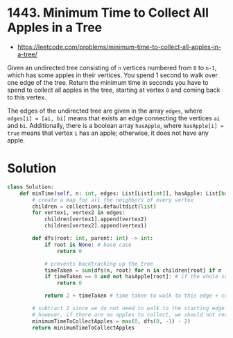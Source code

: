 # 1443. Minimum Time to Collect All Apples in a Tree

- https://leetcode.com/problems/minimum-time-to-collect-all-apples-in-a-tree/

Given an undirected tree consisting of `n` vertices numbered from `0` to `n-1`, which has some apples in their vertices. You spend 1 second to walk over one edge of the tree. Return the minimum time in seconds you have to spend to collect all apples in the tree, starting at vertex `0` and coming back to this vertex.

The edges of the undirected tree are given in the array `edges`, where `edges[i] = [ai, bi]` means that exists an edge connecting the vertices `ai` and `bi`. Additionally, there is a boolean array `hasApple`, where `hasApple[i] = true` means that vertex `i` has an apple; otherwise, it does not have any apple.

# Solution

```python
class Solution:
    def minTime(self, n: int, edges: List[List[int]], hasApple: List[bool]) -> int:
        # create a map for all the neighbors of every vertex
        children = collections.defaultdict(list)
        for vertex1, vertex2 in edges:
            children[vertex1].append(vertex2)
            children[vertex2].append(vertex1)

        def dfs(root: int, parent: int) -> int:
            if root is None: # base case
                return 0

            # prevents backtracking up the tree
            timeTaken = sum(dfs(n, root) for n in children[root] if n != parent)
            if timeTaken == 0 and not hasApple[root]: # if the whole subtree has no apple, dont walk here
                return 0

            return 2 + timeTaken # time taken to walk to this edge + collect all subtree apples

        # subtract 2 since we do not need to walk to the starting edge
        # however, if there are no apples to collect, we should not return a negative start time
        minimumTimeToCollectApples = max(0, dfs(0, -1) - 2)
        return minimumTimeToCollectApples
```
